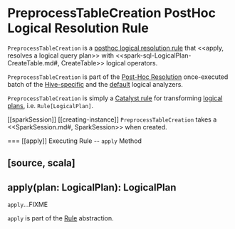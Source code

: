 # PreprocessTableCreation PostHoc Logical Resolution Rule

`PreprocessTableCreation` is a [posthoc logical resolution rule](../Analyzer.md#postHocResolutionRules) that <<apply, resolves a logical query plan>> with <<spark-sql-LogicalPlan-CreateTable.md#, CreateTable>> logical operators.

`PreprocessTableCreation` is part of the [Post-Hoc Resolution](../Analyzer.md#Post-Hoc-Resolution) once-executed batch of the [Hive-specific](../hive/HiveSessionStateBuilder.md#analyzer) and the [default](../BaseSessionStateBuilder.md#analyzer) logical analyzers.

`PreprocessTableCreation` is simply a [Catalyst rule](../catalyst/Rule.md) for transforming [logical plans](../logical-operators/LogicalPlan.md), i.e. `Rule[LogicalPlan]`.

[[sparkSession]]
[[creating-instance]]
`PreprocessTableCreation` takes a <<SparkSession.md#, SparkSession>> when created.

=== [[apply]] Executing Rule -- `apply` Method

[source, scala]
----
apply(plan: LogicalPlan): LogicalPlan
----

`apply`...FIXME

`apply` is part of the [Rule](../catalyst/Rule.md#apply) abstraction.
